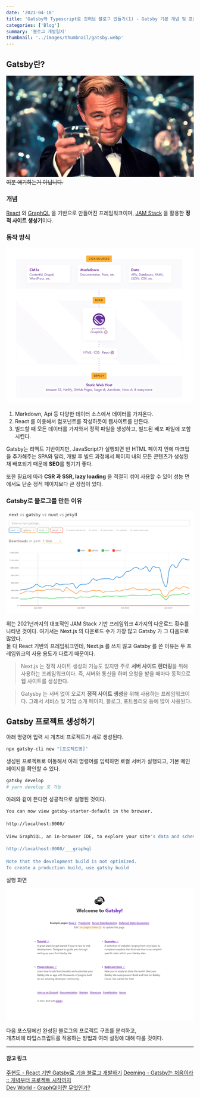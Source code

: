 ```yaml
---
date: '2023-04-18'
title: 'Gatsby와 Typescript로 깃허브 블로그 만들기(1) - Gatsby 기본 개념 및 프로젝트 생성'
categories: ['Blog']
summary: '블로그 개발일지'
thumbnail: '../images/thumbnail/gatsby.webp'
---
```


## Gatsby란?

![](../images/content/2023-04-18-16-44-28.png)
~~이분 얘기하는거 아닙니다.~~

### 개념

[React](https://ko.reactjs.org/) 와 [GraphQL](https://kotlinworld.com/330) 을 기반으로 만들어진 프레임워크이며, [JAM Stack](https://mnxmnz.github.io/gatsby/what-is-gatsby/) 을 활용한 **정적 사이트 생성기**이다.

### 동작 방식

![](../images/content/2023-04-18-14-11-08.png)

1. Markdown, Api 등 다양한 데이터 소스에서 데이터를 가져온다.
2. React 를 이용해서 컴포넌트를 작성하듯이 웹사이트를 만든다.
3. 빌드할 때 모든 데이터를 가져와서 정적 파일을 생성하고, 빌드된 배포 파일에 포함시킨다.

Gatsby는 리액트 기반이지만, JavaScript가 실행되면 빈 HTML 페이지 안에 마크업을 추가해주는 SPA와 달리, 개발 후 빌드 과정에서 페이지 내의 모든 콘텐츠가 생성된 채 배포되기 때문에 **SEO**를 챙기기 좋다.

또한 필요에 따라 **CSR 과 SSR, lazy loading** 을 적절히 섞어 사용할 수 있어 성능 면에서도 단순 정적 페이지보다 큰 장점이 있다.

### Gatsby로 블로그를 만든 이유

![](../images/content/2023-04-18-14-00-00.png)

위는 2021년까지의 대표적인 JAM Stack 기반 프레임워크 4가지의 다운로드 횟수를 나타낸 것이다. 여기서는 Next.js 의 다운로드 수가 가장 많고 Gatsby 가 그 다음으로 많았다.   
둘 다 React 기반의 프레임워크인데, Next.js 를 쓰지 않고 Gatsby 를 쓴 이유는 두 프레임워크의 사용 용도가 다르기 때문이다.

> Next.js 는 정적 사이트 생성의 기능도 있지만 주로 <strong>서버 사이드 렌더링</strong>을 위해 사용하는 프레임워크이다. 즉, 서버와 통신을 하며 요청을 받을 때마다 동적으로 웹 사이트를 생성한다.

> Gatysby 는 서버 없이 오로지 <strong>정적 사이트 생성</strong>을 위해 사용하는 프레임워크이다. 그래서 서비스 및 기업 소개 페이지, 블로그, 포트폴리오 등에 많이 사용된다.

## Gatsby 프로젝트 생성하기

아래 명령어 입력 시 개츠비 프로젝트가 새로 생성된다.

```bash
npx gatsby-cli new "[프로젝트명]"
```

생성된 프로젝트로 이동해서 아래 명령어를 입력하면 로컬 서버가 실행되고, 기본 메인페이지를 확인할 수 있다.

```bash
gatsby develop
# yarn develop 도 가능
```

아래와 같이 뜬다면 성공적으로 실행된 것이다.

```bash
You can now view gatsby-starter-default in the browser.

http://localhost:8000/

View GraphiQL, an in-browser IDE, to explore your site's data and schema

http://localhost:8000/___graphql

Note that the development build is not optimized.
To create a production build, use gatsby build
```

실행 화면

![](../images/content/2023-04-18-15-07-09.png)

다음 포스팅에선 완성된 블로그의 프로젝트 구조를 분석하고,   
개츠비에 타입스크립트를 적용하는 방법과 여러 설정에 대해 다룰 것이다.

---

#### 참고 링크

[주현도 - React 기반 Gatsby로 기술 블로그 개발하기](https://www.inflearn.com/course/gatsby-%EA%B8%B0%EC%88%A0%EB%B8%94%EB%A1%9C%EA%B7%B8/dashboard)
[Deeming - Gatsby는 처음이라 :: 개념부터 프로젝트 시작까지](https://mnxmnz.github.io/gatsby/what-is-gatsby/)   
[Dev World - GraphQl이란 무엇인가?](https://kotlinworld.com/330)